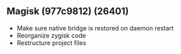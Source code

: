 ## Magisk (977c9812) (26401)
- Make sure native bridge is restored on daemon restart
- Reorganize zygisk code
- Restructure project files
